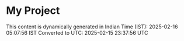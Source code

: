 # My Project

This content is dynamically generated in Indian Time (IST): 2025-02-16 05:07:56 IST
Converted to UTC: 2025-02-15 23:37:56 UTC
